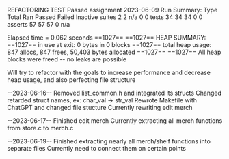REFACTORING TEST
Passed assignment 2023-06-09
Run Summary:    Type  Total    Ran Passed Failed Inactive
              suites      2      2    n/a      0        0
               tests     34     34     34      0        0
             asserts     57     57     57      0      n/a

Elapsed time =    0.062 seconds
==1027== 
==1027== HEAP SUMMARY:
==1027==     in use at exit: 0 bytes in 0 blocks
==1027==   total heap usage: 847 allocs, 847 frees, 50,403 bytes allocated
==1027== 
==1027== All heap blocks were freed -- no leaks are possible

Will try to refactor with the goals to increase performance and decrease heap usage, and also perfecting file structure

--2023-06-16--
Removed list_common.h and integrated its structs
Changed retarded struct names, ex: char_val -> str_val
Rewrote Makefile with ChatGPT and changed file stucture
Currently rewriting edit merch

--2023-06-17--
Finished edit merch
Currently extracting all merch functions from store.c to merch.c

--2023-06-19--
Finished extracting nearly all merch/shelf functions into separate files
Currently need to connect them on certain points